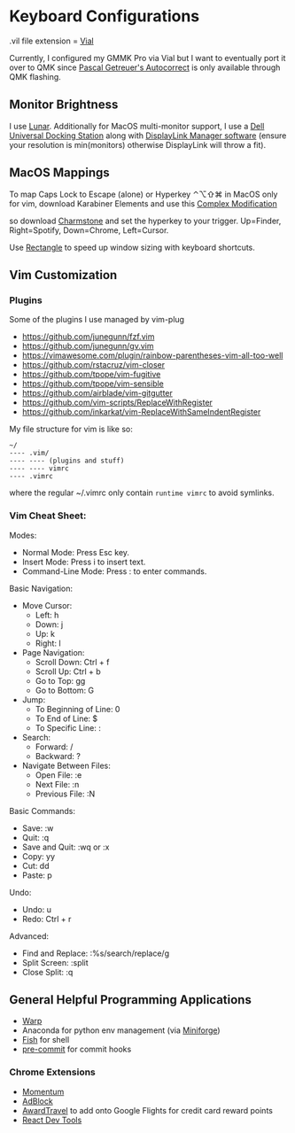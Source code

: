 # Keyboard Configurations

.vil file extension = [Vial](https://get.vial.today/)

Currently, I configured my GMMK Pro via Vial but I want to eventually port it over to QMK since [Pascal Getreuer's Autocorrect](https://getreuer.info/posts/keyboards/autocorrection/index.html) is only available through QMK flashing.

## Monitor Brightness

I use [Lunar](https://lunar.fyi/). Additionally for MacOS multi-monitor support, I use a [Dell Universal Docking Station](https://www.dell.com/en-us/shop/dell-universal-dock-ud22/apd/210-bexr/docks?tfcid=91049735&dgc=opl&gacd=9684992-1102-5761040-266906002-0&dgc=ST&SA360CID=71700000117208879&&gad_source=1&gclid=CjwKCAjwouexBhAuEiwAtW_Zx98oEE1jS9kaOIqrwS8WQ3Y_eyJxxDPZnM_wN1CZS_cLCAXscA6vYxoCeocQAvD_BwE&gclsrc=aw.ds) along with [DisplayLink Manager software](https://www.synaptics.com/products/displaylink-graphics/downloads/macos) (ensure your resolution is min(monitors) otherwise DisplayLink will throw a fit).

## MacOS Mappings

To map Caps Lock to Escape (alone) or Hyperkey ⌃⌥⇧⌘ in MacOS only for vim, download Karabiner Elements and use this [Complex Modification](https://ke-complex-modifications.pqrs.org/#caps_lock_to_hyper_or_esc_if_alone)

so download [Charmstone](https://charmstone.app/) and set the hyperkey to your trigger. Up=Finder, Right=Spotify, Down=Chrome, Left=Cursor.

Use [Rectangle](https://rectangleapp.com/) to speed up window sizing with keyboard shortcuts.

## Vim Customization

### Plugins
Some of the plugins I use managed by vim-plug

* https://github.com/junegunn/fzf.vim
* https://github.com/junegunn/gv.vim
* https://vimawesome.com/plugin/rainbow-parentheses-vim-all-too-well
* https://github.com/rstacruz/vim-closer
* https://github.com/tpope/vim-fugitive
* https://github.com/tpope/vim-sensible
* https://github.com/airblade/vim-gitgutter
* https://github.com/vim-scripts/ReplaceWithRegister
* https://github.com/inkarkat/vim-ReplaceWithSameIndentRegister

My file structure for vim is like so:

```
~/
---- .vim/
---- ---- (plugins and stuff)
---- ---- vimrc
---- .vimrc
```

where the regular ~/.vimrc only contain `runtime vimrc` to avoid symlinks.

### Vim Cheat Sheet:

Modes:
- Normal Mode: Press Esc key.
- Insert Mode: Press i to insert text.
- Command-Line Mode: Press : to enter commands.

Basic Navigation:
- Move Cursor:
  - Left: h
  - Down: j
  - Up: k
  - Right: l
- Page Navigation:
  - Scroll Down: Ctrl + f
  - Scroll Up: Ctrl + b
  - Go to Top: gg
  - Go to Bottom: G
- Jump:
  - To Beginning of Line: 0
  - To End of Line: $
  - To Specific Line: :<line number>
- Search:
  - Forward: /
  - Backward: ?
- Navigate Between Files:
  - Open File: :e <file path>
  - Next File: :n
  - Previous File: :N

Basic Commands:
- Save: :w
- Quit: :q
- Save and Quit: :wq or :x
- Copy: yy
- Cut: dd
- Paste: p

Undo:
- Undo: u
- Redo: Ctrl + r

Advanced:
- Find and Replace: :%s/search/replace/g
- Split Screen: :split <file>
- Close Split: :q


## General Helpful Programming Applications

* [Warp](https://www.warp.dev/)
* Anaconda for python env management (via [Miniforge](https://github.com/conda-forge/miniforge))
* [Fish](https://fishshell.com/) for shell
* [pre-commit](https://pre-commit.com/) for commit hooks

### Chrome Extensions
* [Momentum](https://chromewebstore.google.com/detail/momentum/laookkfknpbbblfpciffpaejjkokdgca)
* [AdBlock](https://chromewebstore.google.com/detail/adblock-%E2%80%94-best-ad-blocker/gighmmpiobklfepjocnamgkkbiglidom)
* [AwardTravel](https://chromewebstore.google.com/detail/awardtravel/olkajojhnkcmkfpkblpicjmhcajamncd) to add onto Google Flights for credit card reward points
* [React Dev Tools](https://chromewebstore.google.com/detail/react-developer-tools/fmkadmapgofadopljbjfkapdkoienihi?hl=en-US&utm_source=ext_sidebar)


